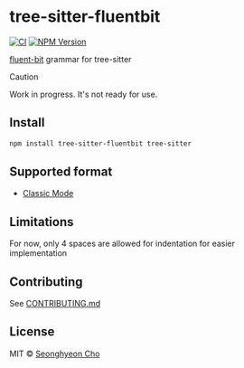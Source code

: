 # tree-sitter-fluentbit

[![CI](https://github.com/sh-cho/tree-sitter-fluentbit/actions/workflows/ci.yaml/badge.svg?branch=main)](https://github.com/sh-cho/tree-sitter-fluentbit/actions/workflows/ci.yaml)
[![NPM Version](https://img.shields.io/npm/v/tree-sitter-fluentbit)](https://www.npmjs.com/package/tree-sitter-fluentbit)

[fluent-bit](https://github.com/fluent/fluent-bit/) grammar for tree-sitter

> [!CAUTION]
> Work in progress. It's not ready for use.

## Install
```sh
npm install tree-sitter-fluentbit tree-sitter
```

## Supported format
- [Classic Mode](https://docs.fluentbit.io/manual/administration/configuring-fluent-bit/classic-mode)

## Limitations
For now, only 4 spaces are allowed for indentation for easier implementation

## Contributing
See [CONTRIBUTING.md](./CONTRIBUTING.md)

## License
MIT © [Seonghyeon Cho](https://github.com/sh-cho)
